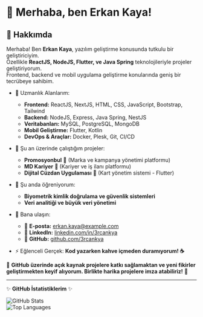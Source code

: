 # 👋 Merhaba, ben Erkan Kaya!  

## 🚀 Hakkımda  
Merhaba! Ben **Erkan Kaya**, yazılım geliştirme konusunda tutkulu bir geliştiriciyim.  
Özellikle **ReactJS, NodeJS, Flutter, ve Java Spring** teknolojileriyle projeler geliştiriyorum.  
Frontend, backend ve mobil uygulama geliştirme konularında geniş bir tecrübeye sahibim.  

- 🎯 Uzmanlık Alanlarım:  
  - **Frontend:** ReactJS, NextJS, HTML, CSS, JavaScript, Bootstrap, Tailwind  
  - **Backend:** NodeJS, Express, Java Spring, NestJS  
  - **Veritabanları:** MySQL, PostgreSQL, MongoDB  
  - **Mobil Geliştirme:** Flutter, Kotlin  
  - **DevOps & Araçlar:** Docker, Plesk, Git, CI/CD  

- 🔭 Şu an üzerinde çalıştığım projeler:  
  - **Promosyonbul** 📢 (Marka ve kampanya yönetimi platformu)  
  - **MD Kariyer** 💼 (Kariyer ve iş ilanı platformu)  
  - **Dijital Cüzdan Uygulaması** 📱 (Kart yönetim sistemi - Flutter)  

- 🌱 Şu anda öğreniyorum:  
  - **Biyometrik kimlik doğrulama ve güvenlik sistemleri**  
  - **Veri analitiği ve büyük veri yönetimi**  

- 💬 Bana ulaşın:  
  - 📧 **E-posta:** [erkan.kaya@example.com](mailto:erkan.kaya@example.com)  
  - 🔗 **LinkedIn:** [linkedin.com/in/3rcankya](https://www.linkedin.com/in/3rcankya)  
  - 🐙 **GitHub:** [github.com/3rcankya](https://github.com/3rcankya)  

- ⚡ Eğlenceli Gerçek: **Kod yazarken kahve içmeden duramıyorum! ☕**  

📌 **GitHub üzerinde açık kaynak projelere katkı sağlamaktan ve yeni fikirler geliştirmekten keyif alıyorum. Birlikte harika projelere imza atabiliriz!** 🚀  

---

✨ **GitHub İstatistiklerim** ✨  

![GitHub Stats](https://github-readme-stats.vercel.app/api?username=3rcankya&show_icons=true&theme=radical)  
![Top Languages](https://github-readme-stats.vercel.app/api/top-langs/?username=3rcankya&layout=compact&theme=radical)  
